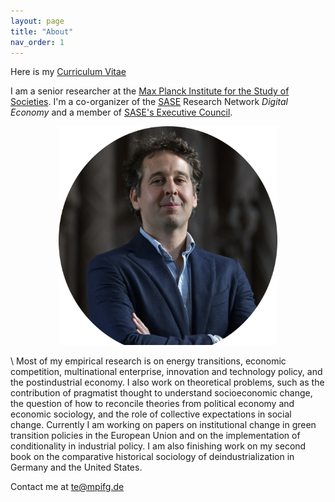 ```yaml
---
layout: page
title: "About"
nav_order: 1
---
```




Here is my [Curriculum Vitae](/about/about_files/vita.pdf)

I am a senior researcher at the [Max Planck Institute for the Study of Societies](https://www.mpifg.de). I'm a co-organizer of the [SASE](https://sase.org) Research Network *Digital Economy* and a member of [SASE's Executive Council](https://sase.org/about/leadership/).

<div style="text-align: center;">
<img src="/about/about_files/tergen.webp" class="img-circle" id="responsive-image" style="width:350px;height:350px;" object-fit= cover object-position= center> 
</div>

\\
Most of my empirical research is on energy transitions, economic competition, multinational enterprise, innovation and technology policy, and the postindustrial economy. I also work on theoretical problems, such as the contribution of pragmatist thought to understand socioeconomic change, the question of how to reconcile theories from political economy and economic sociology, and the role of collective expectations in social change. Currently I am working on papers on institutional change in green transition policies in the European Union and on the implementation of conditionality in industrial policy. I am also finishing work on my second book on the comparative historical sociology of deindustrialization in Germany and the United States. 


Contact me at [te@mpifg.de](mailto:te@mpifg.de)


